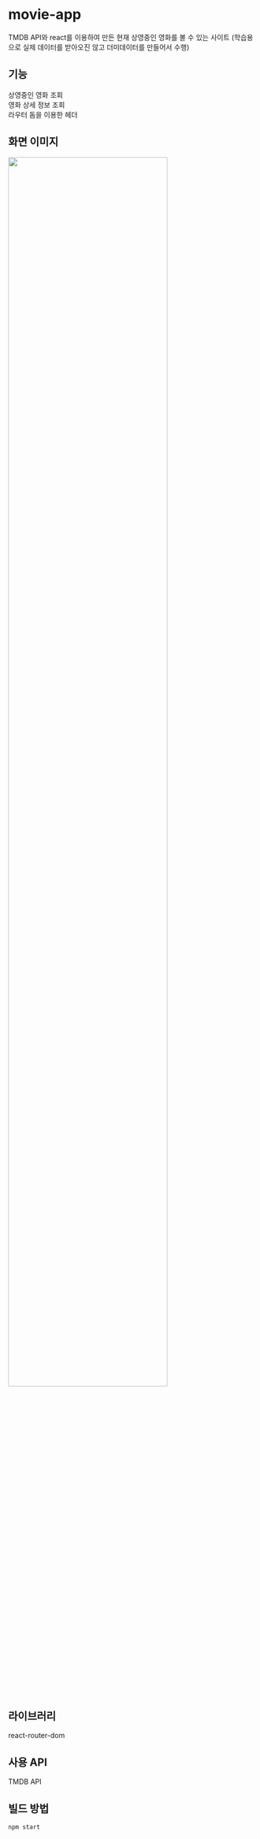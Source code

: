 # movie-app
TMDB API와 react를 이용하여 만든 현재 상영중인 영화를 볼 수 있는 사이트
(학습용으로 실제 데이터를 받아오진 않고 더미데이터를 만들어서 수행)

## 기능
상영중인 영화 조회\
영화 상세 정보 조회\
라우터 돔을 이용한 헤더

## 화면 이미지
<img width="80%" src="https://user-images.githubusercontent.com/21376061/220892731-e14fe05f-fb78-4649-a027-538c1c454a03.png"/>

## 라이브러리
react-router-dom

## 사용 API
TMDB API

## 빌드 방법
```
npm start
```


